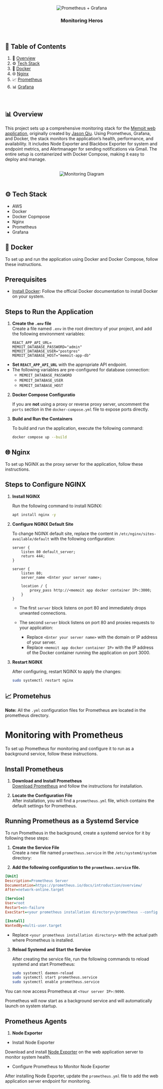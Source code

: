 <div align="center">
  <br />
      <img src="https://memoit-images.s3.us-east-1.amazonaws.com/blog-prometheus%2Bgrafana.png" alt="Prometheus + Grafana">
  <br />

  <h3 align="center">Monitoring Heros</h3>
</div>

<br>

## 📑 <a name="table">Table of Contents</a>

1. 🤖 [Overview](#overview)
2. ⚙️ [Tech Stack](#tech-stack)
3. 🐳 [Docker](#docker)
4. 🌐 [Nginx](#nginx)
5. 📈 [Prometheus](#prometheus)
6. 📊 [Grafana](#grafana)

<br>

## <a name="overview">📊 Overview</a>

This project sets up a comprehensive monitoring stack for the [Memoit web application](https://github.com/jasonqiu212/memoit), originally created by [Jason Qiu](https://github.com/jasonqiu212). Using Prometheus, Grafana, and Docker, the stack monitors the application’s health, performance, and availability. It includes Node Exporter and Blackbox Exporter for system and endpoint metrics, and Alertmanager for sending notifications via Gmail. The entire setup is containerized with Docker Compose, making it easy to deploy and manage.

<div align="center">
  <br />
      <img src="https://memoit-images.s3.us-east-1.amazonaws.com/Monitoring+Stack.gif" alt="Monitoring Diagram">
  <br />
</div>

<br>

## <a name="tech-stack">⚙️ Tech Stack</a>

- AWS
- Docker
- Docker Copmpose
- Nginx
- Prometheus
- Grafana


## <a name="docker">🐳 Docker</a>

To set up and run the application using Docker and Docker Compose, follow these instructions.

## Prerequisites

- [Install Docker](https://docs.docker.com/engine/install/): Follow the official Docker documentation to install Docker on your system.

## Steps to Run the Application

1. **Create the `.env` file**  
   Create a file named `.env` in the root directory of your project, and add the following environment variables:

   ```plaintext
   REACT_APP_API_URL=
   MEMOIT_DATABASE_PASSWORD="admin"
   MEMOIT_DATABASE_USER="postgres"
   MEMOIT_DATABASE_HOST="memoit-app-db"  
- **Set `REACT_APP_API_URL`** with the appropriate API endpoint.
- The following variables are pre-configured for database connection:
  - `MEMOIT_DATABASE_PASSWORD`
  - `MEMOIT_DATABASE_USER`
  - `MEMOIT_DATABASE_HOST`

2. **Docker Compose Configuratio**

    If you are **not** using a proxy or reverse proxy server, uncomment the `ports` section in the `docker-compose.yml` file to expose ports directly.

3. **Build and Run the Containers**

    To build and run the application, execute the following command:

    ```bash
    docker compose up --build
    ```


## <a name="nginx">🌐 Nginx</a>


To set up NGINX as the proxy server for the application, follow these instructions.

## Steps to Configure NGINX

1. **Install NGINX**

   Run the following command to install NGINX:

   ```bash
   apt install nginx -y
   ```
2. **Configure NGINX Default Site**

    To change NGINX default site, replace the content in `/etc/nginx/sites-available/default` with the following configuration:

    ```nginx
    server {
        listen 80 default_server;
        return 444;
    }

    server {
        listen 80;
        server_name <Enter your server name>;

        location / {
            proxy_pass http://<memoit app docker container IP>:3000;
        }
    }
    ```
    - The first `server` block listens on port 80 and immediately drops unwanted connections.

    - The second `server` block listens on port 80 and proxies requests to your application:
      - Replace `<Enter your server name>` with the domain or IP address of your server.
      - Replace `<memoit app docker container IP>` with the IP address of the Docker container running the application on port 3000.

3. **Restart NGINX**

    After configuring, restart NGINX to apply the changes:

    ```bash
    sudo systemctl restart nginx
    ```

## <a name="prometheus">📈 Prometehus</a>

**Note:** All the `.yml` configuration files for Prometheus are located in the prometheus directory.

# Monitoring with Prometheus

To set up Prometheus for monitoring and configure it to run as a background service, follow these instructions.

## Install Prometheus

1. **Download and Install Prometheus**  
   [Download Prometheus](https://prometheus.io/download/) and follow the instructions for installation.

2. **Locate the Configuration File**  
   After installation, you will find a `prometheus.yml` file, which contains the default settings for Prometheus.

## Running Prometheus as a Systemd Service

To run Prometheus in the background, create a systemd service for it by following these steps:

1. **Create the Service File**  
   Create a new file named `prometheus.service` in the `/etc/systemd/system` directory:

2. **Add the following configuration to the `prometheus.service` file.**

  ```ini
  [Unit]
  Description=Prometheus Server
  Documentation=https://prometheus.io/docs/introduction/overview/
  After=network-online.target

  [Service]
  User=root
  Restart=on-failure
  ExecStart=<your prometheus installation directory>/prometheus --config.file=<your prometheus installation directory>/prometheus.yml

  [Install]
  WantedBy=multi-user.target
  ```

- Replace `<your prometheus installation directory>` with the actual path where Prometheus is installed.

3. **Reload Systemd and Start the Service**

    After creating the service file, run the following commands to reload systemd and start Prometheus:

    ```bash
    sudo systemctl daemon-reload
    sudo systemctl start prometheus.service
    sudo systemctl enable prometheus.service
    ```

You can now access Prometheus at `<Your server IP>:9090`.

Prometheus will now start as a background service and will automatically launch on system startup.

## Prometheus Agents

1. **Node Exporter**

- Install Node Exporter

Download and install [Node Exporter](https://prometheus.io/download/) on the web application server to monitor system health.

- Configure Prometheus to Monitor Node Exporter

After installing Node Exporter, update the `prometheus.yml` file to add the web application server endpoint for monitoring.
